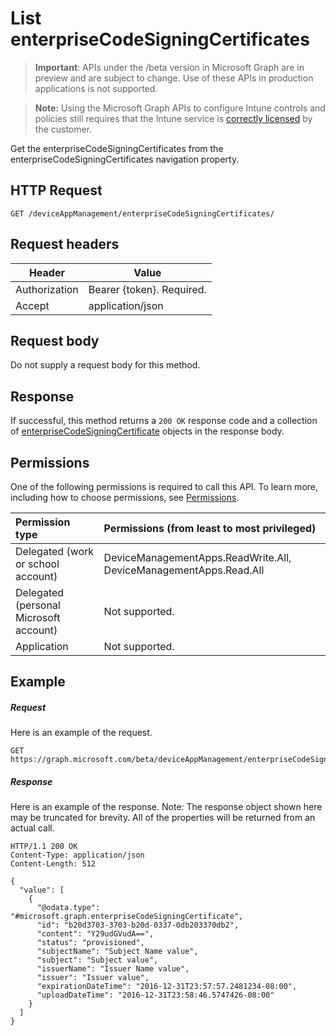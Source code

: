 ﻿# List enterpriseCodeSigningCertificates

> **Important**: APIs under the /beta version in Microsoft Graph are in preview and are subject to change. Use of these APIs in production applications is not supported.

> **Note:** Using the Microsoft Graph APIs to configure Intune controls and policies still requires that the Intune service is [correctly licensed](https://go.microsoft.com/fwlink/?linkid=839381) by the customer.

Get the enterpriseCodeSigningCertificates from the enterpriseCodeSigningCertificates navigation property.
## HTTP Request
<!-- {
  "blockType": "ignored"
}
-->
```http
GET /deviceAppManagement/enterpriseCodeSigningCertificates/
```

## Request headers
|Header|Value|
|---|---|
|Authorization|Bearer {token}. Required.|
|Accept|application/json|

## Request body
Do not supply a request body for this method.

## Response

If successful, this method returns a `200 OK` response code and a collection of [enterpriseCodeSigningCertificate](../resources/intune_apps_enterprisecodesigningcertificate.md) objects in the response body.

## Permissions
One of the following permissions is required to call this API. To learn more, including how to choose permissions, see [Permissions](../../../concepts/permissions_reference.md).

|Permission type      | Permissions (from least to most privileged)              | 
|:--------------------|:---------------------------------------------------------| 
|Delegated (work or school account) | DeviceManagementApps.ReadWrite.All, DeviceManagementApps.Read.All    | 
|Delegated (personal Microsoft account) | Not supported.    | 
|Application | Not supported. | 

## Example

##### Request

Here is an example of the request.
```http
GET https://graph.microsoft.com/beta/deviceAppManagement/enterpriseCodeSigningCertificates/
```

##### Response

Here is an example of the response. Note: The response object shown here may be truncated for brevity. All of the properties will be returned from an actual call.
```http
HTTP/1.1 200 OK
Content-Type: application/json
Content-Length: 512

{
  "value": [
    {
      "@odata.type": "#microsoft.graph.enterpriseCodeSigningCertificate",
      "id": "b20d3703-3703-b20d-0337-0db203370db2",
      "content": "Y29udGVudA==",
      "status": "provisioned",
      "subjectName": "Subject Name value",
      "subject": "Subject value",
      "issuerName": "Issuer Name value",
      "issuer": "Issuer value",
      "expirationDateTime": "2016-12-31T23:57:57.2481234-08:00",
      "uploadDateTime": "2016-12-31T23:58:46.5747426-08:00"
    }
  ]
}
```



